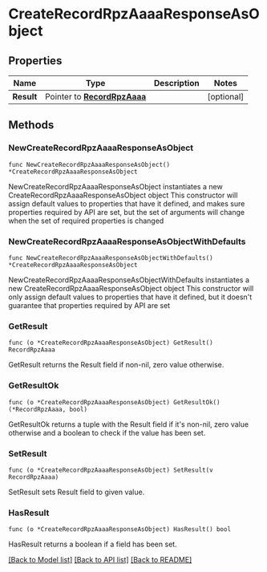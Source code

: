 # CreateRecordRpzAaaaResponseAsObject

## Properties

Name | Type | Description | Notes
------------ | ------------- | ------------- | -------------
**Result** | Pointer to [**RecordRpzAaaa**](RecordRpzAaaa.md) |  | [optional] 

## Methods

### NewCreateRecordRpzAaaaResponseAsObject

`func NewCreateRecordRpzAaaaResponseAsObject() *CreateRecordRpzAaaaResponseAsObject`

NewCreateRecordRpzAaaaResponseAsObject instantiates a new CreateRecordRpzAaaaResponseAsObject object
This constructor will assign default values to properties that have it defined,
and makes sure properties required by API are set, but the set of arguments
will change when the set of required properties is changed

### NewCreateRecordRpzAaaaResponseAsObjectWithDefaults

`func NewCreateRecordRpzAaaaResponseAsObjectWithDefaults() *CreateRecordRpzAaaaResponseAsObject`

NewCreateRecordRpzAaaaResponseAsObjectWithDefaults instantiates a new CreateRecordRpzAaaaResponseAsObject object
This constructor will only assign default values to properties that have it defined,
but it doesn't guarantee that properties required by API are set

### GetResult

`func (o *CreateRecordRpzAaaaResponseAsObject) GetResult() RecordRpzAaaa`

GetResult returns the Result field if non-nil, zero value otherwise.

### GetResultOk

`func (o *CreateRecordRpzAaaaResponseAsObject) GetResultOk() (*RecordRpzAaaa, bool)`

GetResultOk returns a tuple with the Result field if it's non-nil, zero value otherwise
and a boolean to check if the value has been set.

### SetResult

`func (o *CreateRecordRpzAaaaResponseAsObject) SetResult(v RecordRpzAaaa)`

SetResult sets Result field to given value.

### HasResult

`func (o *CreateRecordRpzAaaaResponseAsObject) HasResult() bool`

HasResult returns a boolean if a field has been set.


[[Back to Model list]](../README.md#documentation-for-models) [[Back to API list]](../README.md#documentation-for-api-endpoints) [[Back to README]](../README.md)


